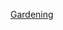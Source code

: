 <html>
  <head>
    <link rel="stylesheet" type="text/css" href="style.css">
  </head>
  <body>
    <p><a href="gardening/">Gardening</a></p>
  </body>
</html>
